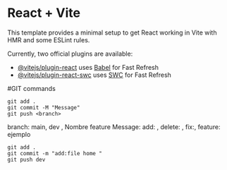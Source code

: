 # React + Vite

This template provides a minimal setup to get React working in Vite with HMR and some ESLint rules.

Currently, two official plugins are available:

- [@vitejs/plugin-react](https://github.com/vitejs/vite-plugin-react/blob/main/packages/plugin-react/README.md) uses [Babel](https://babeljs.io/) for Fast Refresh
- [@vitejs/plugin-react-swc](https://github.com/vitejs/vite-plugin-react-swc) uses [SWC](https://swc.rs/) for Fast Refresh


#GIT commands
``` git
git add .
git commit -M "Message"
git push <branch>
```

branch: main, dev , Nombre feature
Message: add: , delete: , fix:, feature: 
ejemplo 
```
git add .
git commit -m "add:file home "
git push dev
```
